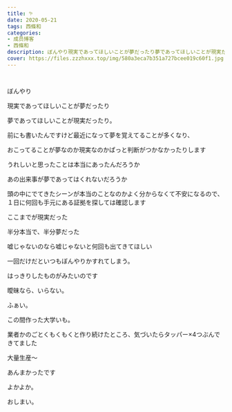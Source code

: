 ```yaml
---
title: 𖧧
date: 2020-05-21
tags: 西條和
categories: 
- 成员博客
- 西條和
description: ぼんやり現実であってほしいことが夢だったり夢であってほしいことが現実だ...
cover: https://files.zzzhxxx.top/img/580a3eca7b351a727bcee019c60f1.jpg 
---
```


        ﻿
















ぼんやり


























現実であってほしいことが夢だったり


















夢であってほしいことが現実だったり。



















前にも書いたんですけど最近になって夢を覚えてることが多くなり、




おこってることが夢なのか現実なのかぱっと判断がつかなかったりします













うれしいと思ったことは本当にあったんだろうか









あの出来事が夢であってはくれないだろうか


















頭の中にでてきたシーンが本当のことなのかよく分からなくて不安になるので、
１日に何回も手元にある証拠を探しては確認します

















ここまでが現実だった










半分本当で、半分夢だった














嘘じゃないのなら嘘じゃないと何回も出てきてほしい














一回だけだといつもぼんやりかすれてしまう。













はっきりしたものがみたいのです









曖昧なら、いらない。
































ふぁい。








この間作った大学いも。










業者かのごとくもくもくと作り続けたところ、気づいたらタッパー×4つぶんできてました




大量生産〜













あんまかったです















よかよか。


















おしまい。


